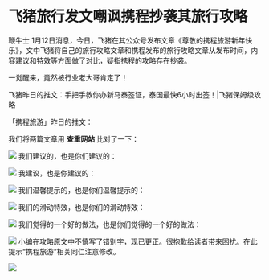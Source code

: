 # 飞猪旅行发文嘲讽携程抄袭其旅行攻略

鞭牛士
1月12日消息，今日，飞猪在其公众号发布文章《尊敬的携程旅游新年快乐》，文中飞猪将自己的旅行攻略文章和携程发布的旅行攻略文章从发布时间，内容建议和特效等方面做了对比，疑指携程的攻略存在抄袭。

一觉醒来，竟然被行业老大哥肯定了！

飞猪昨日的推文：手把手教你办新马泰签证，泰国最快6小时出签！|飞猪保姆级攻略

「携程旅游」昨日的推文：

我们将两篇文章用 **查重网站** 比对了一下：

![](https://inews.gtimg.com/newsapp_bt/0/15606704084/1000)
我们建议的，也是你们建议的：

![](https://inews.gtimg.com/newsapp_bt/0/15606704092/1000)
我建议，也是你建议的：

![](https://inews.gtimg.com/newsapp_bt/0/15606704112/1000)
我们温馨提示的，也是你们温馨提示的：

![](https://inews.gtimg.com/newsapp_bt/0/15606704121/1000)
我们的滑动特效，也是你们的滑动特效：

![](https://inews.gtimg.com/newsapp_bt/0/15606704134/1000)
我们觉得的一个好的做法，也是你们觉得的一个好的做法：

![](https://inews.gtimg.com/newsapp_bt/0/15606704149/1000)
小编在攻略原文中不慎写了错别字，现已更正。很抱歉给读者带来困扰。在此提示“携程旅游”相关同仁注意修改。

![](https://inews.gtimg.com/newsapp_bt/0/15606704154/1000)


